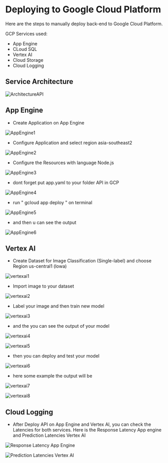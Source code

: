 # Deploying to Google Cloud Platform

Here are the steps to manually deploy back-end to Google Cloud Platform.

GCP Services used:

- App Engine
- CLoud SQL
- Vertex AI
- Cloud Storage
- Cloud Logging

## Service Architecture

![ArchitectureAPI](https://github.com/hibrizys/Paper_Research/blob/main/image/Architecture%20API.png)

## App Engine

- Create Application on App Engine

![AppEngine1](https://github.com/hibrizys/Paper_Research/blob/main/image/appengine1.png)

- Configure Application and select region asia-southeast2

![AppEngine2](https://github.com/hibrizys/Paper_Research/blob/main/image/appengine2.png)

- Configure the Resources with language Node.js

![AppEngine3](https://github.com/hibrizys/Paper_Research/blob/main/image/appengine3.png)

- dont forget put app.yaml to your folder API in GCP

![AppEngine4](https://github.com/hibrizys/Paper_Research/blob/main/image/appengine4.png)

- run " gcloud app deploy " on terminal

![AppEngine5](https://github.com/hibrizys/Paper_Research/blob/main/image/appengine5.png)

- and then u can see the output

![AppEngine6](https://github.com/hibrizys/Paper_Research/blob/main/image/appengine6.png)

## Vertex AI

- Create Dataset for Image Classification (Single-label) and choose Region us-central1 (lowa)

![vertexai1](https://github.com/hibrizys/Paper_Research/blob/main/image/vertexai1.png)

- Import image to your dataset

![vertexai2](https://github.com/hibrizys/Paper_Research/blob/main/image/vertexai2.png)

- Label your image and then train new model

![vertexai3](https://github.com/hibrizys/Paper_Research/blob/main/image/vertexai3.png)

- and the you can see the output of your model

![vertexai4](https://github.com/hibrizys/Paper_Research/blob/main/image/vertexai4.png)

![vertexai5](https://github.com/hibrizys/Paper_Research/blob/main/image/vertexai5.png)

- then you can deploy and test your model

![vertexai6](https://github.com/hibrizys/Paper_Research/blob/main/image/vertexai6.png)

- here some example the output will be

![vertexai7](https://github.com/hibrizys/Paper_Research/blob/main/image/vertexai7.png)

![vertexai8](https://github.com/hibrizys/Paper_Research/blob/main/image/vertexai8.png)

## Cloud Logging

- After Deploy API on App Engine and Vertex AI, you can check the Latencies for both services. Here is the Response Latency App engine and Prediction Latencies Vertex AI

![Response Latency App Engine](https://github.com/hibrizys/Paper_Research/blob/main/image/Response%20Latency%20App%20Engine.png)

![Prediction Latencies Vertex AI](https://github.com/hibrizys/Paper_Research/blob/main/image/Prediction%20Latencies%20Vertex%20AI.png)
